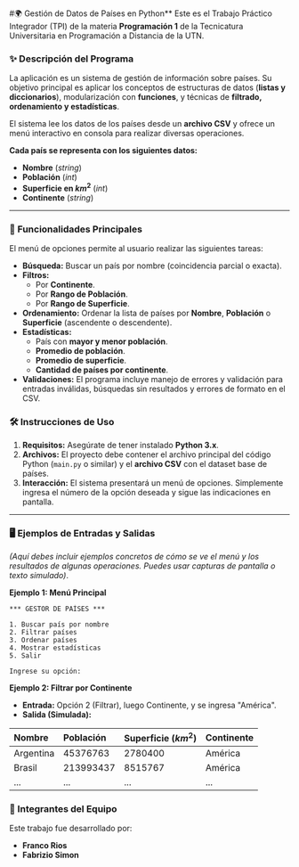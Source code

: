  #🌍 Gestión de Datos de Países en Python**
Este es el Trabajo Práctico Integrador (TPI) de la materia **Programación 1** de la Tecnicatura Universitaria en Programación a Distancia de la UTN.

### **✨ Descripción del Programa**

La aplicación es un sistema de gestión de información sobre países. Su objetivo principal es aplicar los conceptos de estructuras de datos (**listas y diccionarios**), modularización con **funciones**, y técnicas de **filtrado, ordenamiento y estadísticas**.

El sistema lee los datos de los países desde un **archivo CSV** y ofrece un menú interactivo en consola para realizar diversas operaciones.

**Cada país se representa con los siguientes datos:**

  * **Nombre** (*string*)
  * **Población** (*int*)
  * **Superficie en $km^{2}$** (*int*)
  * **Continente** (*string*)

-----

### **🚀 Funcionalidades Principales**

El menú de opciones permite al usuario realizar las siguientes tareas:

  * **Búsqueda:** Buscar un país por nombre (coincidencia parcial o exacta).
  * **Filtros:**
      * Por **Continente**.
      * Por **Rango de Población**.
      * Por **Rango de Superficie**.
  * **Ordenamiento:** Ordenar la lista de países por **Nombre**, **Población** o **Superficie** (ascendente o descendente).
  * **Estadísticas:**
      * País con **mayor y menor población**.
      * **Promedio de población**.
      * **Promedio de superficie**.
      * **Cantidad de países por continente**.
  * **Validaciones:** El programa incluye manejo de errores y validación para entradas inválidas, búsquedas sin resultados y errores de formato en el CSV.

### **🛠️ Instrucciones de Uso**

1.  **Requisitos:** Asegúrate de tener instalado **Python 3.x**.
2.  **Archivos:** El proyecto debe contener el archivo principal del código Python (`main.py` o similar) y el **archivo CSV** con el dataset base de países.
3.  **Interacción:** El sistema presentará un menú de opciones. Simplemente ingresa el número de la opción deseada y sigue las indicaciones en pantalla.

-----

### **🖥️ Ejemplos de Entradas y Salidas**

*(Aquí debes incluir ejemplos concretos de cómo se ve el menú y los resultados de algunas operaciones. Puedes usar capturas de pantalla o texto simulado)*.

**Ejemplo 1: Menú Principal**

```
*** GESTOR DE PAÍSES ***

1. Buscar país por nombre
2. Filtrar países
3. Ordenar países
4. Mostrar estadísticas
5. Salir

Ingrese su opción: 
```

**Ejemplo 2: Filtrar por Continente**

  * **Entrada:** Opción 2 (Filtrar), luego Continente, y se ingresa "América".
  * **Salida (Simulada):**

| Nombre | Población | Superficie ($km^2$) | Continente |
| :--- | :--- | :--- | :--- |
| Argentina | 45376763 | 2780400 | América |
| Brasil | 213993437 | 8515767 | América |
| ... | ... | ... | ... |

### **👥 Integrantes del Equipo**

Este trabajo fue desarrollado por:

  * **Franco Rios**
  * **Fabrizio Simon**
